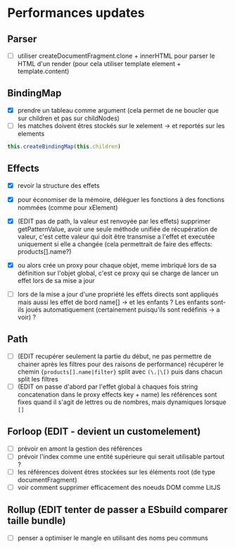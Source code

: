 
# Performances updates

## Parser

- [ ] utiliser createDocumentFragment.clone + innerHTML pour parser le HTML d'un render (pour cela utiliser template element + template.content)

## BindingMap

- [x] prendre un tableau comme argument (cela permet de ne boucler que sur children et pas sur childNodes)
- [ ] les matches doivent êtres stockés sur le xelement -> et reportés sur les elements

```js
this.createBindingMap(this.children)
```


## Effects

- [x] revoir la structure des effets
- [x] pour économiser de la mémoire, déléguer les fonctions à des fonctions nommées (comme pour xElement)
- [x] (EDIT pas de path, la valeur est renvoyée par les effets) supprimer getPatternValue, avoir une seule méthode unifiée de récupération de valeur, c'est cette valeur qui doit être transmise a l'effet et executée uniquement si elle a changée (cela permettrait de faire des effects: products[].name?)

- [x] ou alors crée un proxy pour chaque objet, meme imbriqué lors de sa définition sur l'objet global, c'est ce proxy qui se charge de lancer un effet lors de sa mise a jour

- [ ] lors de la mise a jour d'une propriété les effets directs sont appliqués mais aussi les effet de bord name[] -> et les enfants ? Les enfants sont-ils joués automatiquement (certainement puisqu'ils sont redéfinis -> a voir) ?

## Path

- [ ] (EDIT recupérer seulement la partie du début, ne pas permettre de chainer après les filtres pour des raisons de performance) récupérer le chemin `{products[].name|filter}` split avec `(\.|\[)` puis dans chacun split les filtres
- [ ] (EDIT on passe d'abord par l'effet global à chaques fois string concatenation dans le proxy effects key + name) les références sont fixes quand il s'agit de lettres ou de nombres, mais dynamiques lorsque `[]`

## Forloop (EDIT - devient un customelement)

- [ ] prévoir en amont la gestion des références
- [ ] prévoir l'index comme une entité supérieure qui serait utilisable partout ?
- [ ] les références doivent êtres stockées sur les éléments root (de type documentFragment)
- [ ] voir comment supprimer efficacement des noeuds DOM comme LitJS

## Rollup (EDIT tenter de passer a ESbuild comparer taille bundle)

- [ ] penser a optimiser le mangle en utilisant des noms peu communs